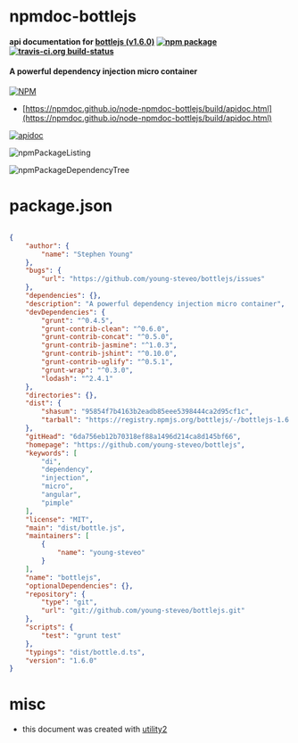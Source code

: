# npmdoc-bottlejs

#### api documentation for  [bottlejs (v1.6.0)](https://github.com/young-steveo/bottlejs)  [![npm package](https://img.shields.io/npm/v/npmdoc-bottlejs.svg?style=flat-square)](https://www.npmjs.org/package/npmdoc-bottlejs) [![travis-ci.org build-status](https://api.travis-ci.org/npmdoc/node-npmdoc-bottlejs.svg)](https://travis-ci.org/npmdoc/node-npmdoc-bottlejs)

#### A powerful dependency injection micro container

[![NPM](https://nodei.co/npm/bottlejs.png?downloads=true&downloadRank=true&stars=true)](https://www.npmjs.com/package/bottlejs)

- [https://npmdoc.github.io/node-npmdoc-bottlejs/build/apidoc.html](https://npmdoc.github.io/node-npmdoc-bottlejs/build/apidoc.html)

[![apidoc](https://npmdoc.github.io/node-npmdoc-bottlejs/build/screenCapture.buildCi.browser.%252Ftmp%252Fbuild%252Fapidoc.html.png)](https://npmdoc.github.io/node-npmdoc-bottlejs/build/apidoc.html)

![npmPackageListing](https://npmdoc.github.io/node-npmdoc-bottlejs/build/screenCapture.npmPackageListing.svg)

![npmPackageDependencyTree](https://npmdoc.github.io/node-npmdoc-bottlejs/build/screenCapture.npmPackageDependencyTree.svg)



# package.json

```json

{
    "author": {
        "name": "Stephen Young"
    },
    "bugs": {
        "url": "https://github.com/young-steveo/bottlejs/issues"
    },
    "dependencies": {},
    "description": "A powerful dependency injection micro container",
    "devDependencies": {
        "grunt": "^0.4.5",
        "grunt-contrib-clean": "^0.6.0",
        "grunt-contrib-concat": "^0.5.0",
        "grunt-contrib-jasmine": "^1.0.3",
        "grunt-contrib-jshint": "^0.10.0",
        "grunt-contrib-uglify": "^0.5.1",
        "grunt-wrap": "^0.3.0",
        "lodash": "^2.4.1"
    },
    "directories": {},
    "dist": {
        "shasum": "95854f7b4163b2eadb85eee5398444ca2d95cf1c",
        "tarball": "https://registry.npmjs.org/bottlejs/-/bottlejs-1.6.0.tgz"
    },
    "gitHead": "6da756eb12b70318ef88a1496d214ca8d145bf66",
    "homepage": "https://github.com/young-steveo/bottlejs",
    "keywords": [
        "di",
        "dependency",
        "injection",
        "micro",
        "angular",
        "pimple"
    ],
    "license": "MIT",
    "main": "dist/bottle.js",
    "maintainers": [
        {
            "name": "young-steveo"
        }
    ],
    "name": "bottlejs",
    "optionalDependencies": {},
    "repository": {
        "type": "git",
        "url": "git://github.com/young-steveo/bottlejs.git"
    },
    "scripts": {
        "test": "grunt test"
    },
    "typings": "dist/bottle.d.ts",
    "version": "1.6.0"
}
```



# misc
- this document was created with [utility2](https://github.com/kaizhu256/node-utility2)
